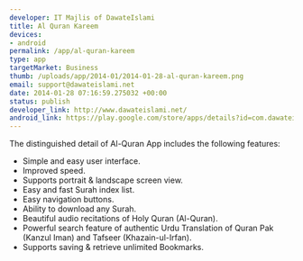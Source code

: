 ```yaml
--- 
developer: IT Majlis of DawateIslami
title: Al Quran Kareem
devices: 
- android
permalink: /app/al-quran-kareem
type: app
targetMarket: Business
thumb: /uploads/app/2014-01/2014-01-28-al-quran-kareem.png
email: support@dawateislami.net
date: 2014-01-28 07:16:59.275032 +00:00
status: publish
developer_link: http://www.dawateislami.net/
android_link: https://play.google.com/store/apps/details?id=com.dawateislami.kanzulimaan
---
```


The distinguished detail of Al-Quran App includes the following features:

- Simple and easy user interface.
- Improved speed.
- Supports portrait & landscape screen view.
- Easy and fast Surah index list.
- Easy navigation buttons.
- Ability to download any Surah.
- Beautiful audio recitations of Holy Quran (Al-Quran).
- Powerful search feature of authentic Urdu Translation of Quran Pak (Kanzul Iman) and Tafseer (Khazain-ul-Irfan).
- Supports saving & retrieve unlimited Bookmarks.
